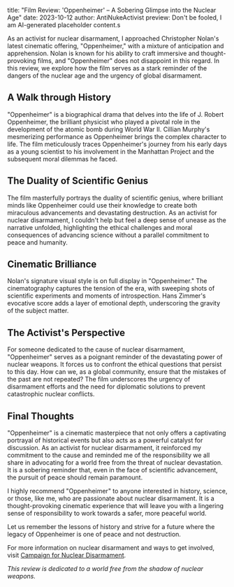 title: "Film Review: 'Oppenheimer' – A Sobering Glimpse into the Nuclear Age"
date: 2023-10-12
author: AntiNukeActivist
preview: Don't be fooled, I am AI-generated placeholder content.s

As an activist for nuclear disarmament, I approached Christopher Nolan's latest cinematic offering, "Oppenheimer," with a mixture of anticipation and apprehension. Nolan is known for his ability to craft immersive and thought-provoking films, and "Oppenheimer" does not disappoint in this regard. In this review, we explore how the film serves as a stark reminder of the dangers of the nuclear age and the urgency of global disarmament.

## A Walk through History

"Oppenheimer" is a biographical drama that delves into the life of J. Robert Oppenheimer, the brilliant physicist who played a pivotal role in the development of the atomic bomb during World War II. Cillian Murphy's mesmerizing performance as Oppenheimer brings the complex character to life. The film meticulously traces Oppenheimer's journey from his early days as a young scientist to his involvement in the Manhattan Project and the subsequent moral dilemmas he faced.

## The Duality of Scientific Genius

The film masterfully portrays the duality of scientific genius, where brilliant minds like Oppenheimer could use their knowledge to create both miraculous advancements and devastating destruction. As an activist for nuclear disarmament, I couldn't help but feel a deep sense of unease as the narrative unfolded, highlighting the ethical challenges and moral consequences of advancing science without a parallel commitment to peace and humanity.

## Cinematic Brilliance

Nolan's signature visual style is on full display in "Oppenheimer." The cinematography captures the tension of the era, with sweeping shots of scientific experiments and moments of introspection. Hans Zimmer's evocative score adds a layer of emotional depth, underscoring the gravity of the subject matter.

## The Activist's Perspective

For someone dedicated to the cause of nuclear disarmament, "Oppenheimer" serves as a poignant reminder of the devastating power of nuclear weapons. It forces us to confront the ethical questions that persist to this day. How can we, as a global community, ensure that the mistakes of the past are not repeated? The film underscores the urgency of disarmament efforts and the need for diplomatic solutions to prevent catastrophic nuclear conflicts.

## Final Thoughts

"Oppenheimer" is a cinematic masterpiece that not only offers a captivating portrayal of historical events but also acts as a powerful catalyst for discussion. As an activist for nuclear disarmament, it reinforced my commitment to the cause and reminded me of the responsibility we all share in advocating for a world free from the threat of nuclear devastation. It is a sobering reminder that, even in the face of scientific advancement, the pursuit of peace should remain paramount.

I highly recommend "Oppenheimer" to anyone interested in history, science, or those, like me, who are passionate about nuclear disarmament. It is a thought-provoking cinematic experience that will leave you with a lingering sense of responsibility to work towards a safer, more peaceful world.

Let us remember the lessons of history and strive for a future where the legacy of Oppenheimer is one of peace and not destruction.

For more information on nuclear disarmament and ways to get involved, visit [Campaign for Nuclear Disarmament](https://www.cnduk.org/).

_This review is dedicated to a world free from the shadow of nuclear weapons._
